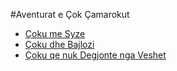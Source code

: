 #Aventurat e Çok Çamarokut

<div class="mb-ulgroup"></div>

* [Çoku me Syze](#s/misc/coku/coku-me-syze.dx)
* [Çoku dhe Bajlozi](#s/misc/coku/coku-dhe-bajlozi.dx)
* [Çoku qe nuk Degjonte nga Veshet](#s/misc/coku/coku-qe-nuk-degjonte-mire.dx)